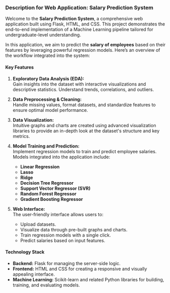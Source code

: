 ### Description for Web Application: Salary Prediction System  

Welcome to the **Salary Prediction System**, a comprehensive web application built using Flask, HTML, and CSS. This project demonstrates the end-to-end implementation of a Machine Learning pipeline tailored for undergraduate-level understanding.  

In this application, we aim to predict the **salary of employees** based on their features by leveraging powerful regression models. Here’s an overview of the workflow integrated into the system:  

#### **Key Features**  
1. **Exploratory Data Analysis (EDA):**  
   Gain insights into the dataset with interactive visualizations and descriptive statistics. Understand trends, correlations, and outliers.  

2. **Data Preprocessing & Cleaning:**  
   Handle missing values, format datasets, and standardize features to ensure optimal model performance.  

3. **Data Visualization:**  
   Intuitive graphs and charts are created using advanced visualization libraries to provide an in-depth look at the dataset's structure and key metrics.  

4. **Model Training and Prediction:**  
   Implement regression models to train and predict employee salaries. Models integrated into the application include:  
   - **Linear Regression**  
   - **Lasso**  
   - **Ridge**  
   - **Decision Tree Regressor**  
   - **Support Vector Regressor (SVR)**  
   - **Random Forest Regressor**  
   - **Gradient Boosting Regressor**  

5. **Web Interface:**  
   The user-friendly interface allows users to:  
   - Upload datasets.  
   - Visualize data through pre-built graphs and charts.  
   - Train regression models with a single click.  
   - Predict salaries based on input features.  

#### **Technology Stack**  
- **Backend:** Flask for managing the server-side logic.  
- **Frontend:** HTML and CSS for creating a responsive and visually appealing interface.  
- **Machine Learning:** Scikit-learn and related Python libraries for building, training, and evaluating models.  
